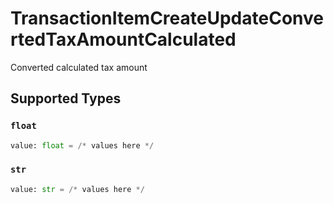 # TransactionItemCreateUpdateConvertedTaxAmountCalculated

Converted calculated tax amount


## Supported Types

### `float`

```python
value: float = /* values here */
```

### `str`

```python
value: str = /* values here */
```

